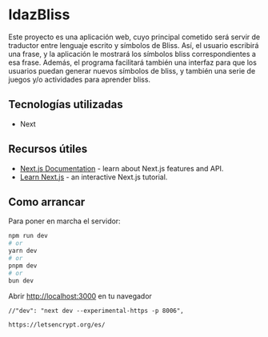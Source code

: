 # IdazBliss

Este proyecto es una aplicación web, cuyo principal cometido será servir de traductor entre lenguaje escrito y símbolos de Bliss. Así, el usuario escribirá una frase, y la aplicación le mostrará los símbolos bliss correspondientes a esa frase. Además, el programa facilitará también una interfaz para que los usuarios puedan generar nuevos símbolos de bliss, y también una serie de juegos y/o actividades para aprender bliss.

## Tecnologías utilizadas

- Next

## Recursos útiles

- [Next.js Documentation](https://nextjs.org/docs) - learn about Next.js features and API.
- [Learn Next.js](https://nextjs.org/learn) - an interactive Next.js tutorial.

## Como arrancar

Para poner en marcha el servidor:

```bash
npm run dev
# or
yarn dev
# or
pnpm dev
# or
bun dev
```

Abrir [http://localhost:3000](http://localhost:3000) en tu navegador

    //"dev": "next dev --experimental-https -p 8006",

    https://letsencrypt.org/es/
